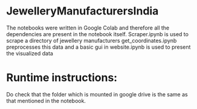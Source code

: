 # JewelleryManufacturersIndia
The notebooks were written in Google Colab and therefore all the dependencies are present in the notebook itself.
Scraper.ipynb is used to scrape a directory of jewellery manufacturers
get_coordinates.ipynb preprocesses this data 
and a basic gui in website.ipynb is used to present the visualized data

# Runtime instructions:
Do check that the folder which is mounted in google drive is the same as that mentioned in the notebook.
